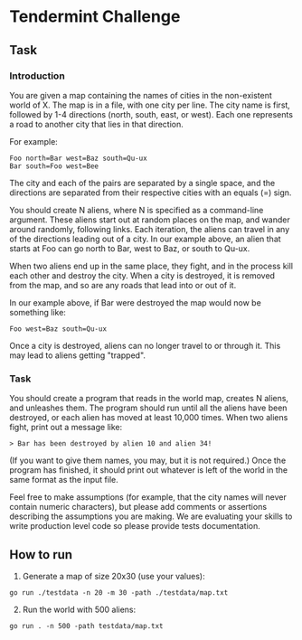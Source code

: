 # Tendermint Challenge
## Task
### Introduction
You are given a map containing the names of cities in the non-existent world of X. The map is in a file,
with one city per line. The city name is first, followed by 1-4 directions (north, south, east, or west). Each
one represents a road to another city that lies in that direction.

For example:
```
Foo north=Bar west=Baz south=Qu-ux
Bar south=Foo west=Bee
```
The city and each of the pairs are separated by a single space, and the directions are separated from
their respective cities with an equals (=) sign.

You should create N aliens, where N is specified as a command-line argument.
These aliens start out at random places on the map, and wander around randomly, following links. Each
iteration, the aliens can travel in any of the directions leading out of a city. In our example above, an
alien that starts at Foo can go north to Bar, west to Baz, or south to Qu-ux.

When two aliens end up in the same place, they fight, and in the process kill each other and destroy the
city. When a city is destroyed, it is removed from the map, and so are any roads that lead into or out of
it.

In our example above, if Bar were destroyed the map would now be something like:
```
Foo west=Baz south=Qu-ux
```
Once a city is destroyed, aliens can no longer travel to or through it. This may lead to aliens getting
"trapped".

### Task
You should create a program that reads in the world map, creates N aliens, and unleashes them. The
program should run until all the aliens have been destroyed, or each alien has moved at least 10,000
times. When two aliens fight, print out a message like:
```
> Bar has been destroyed by alien 10 and alien 34!
```
(If you want to give them names, you may, but it is not required.) Once the program has finished, it
should print out whatever is left of the world in the same format as the input file.

Feel free to make assumptions (for example, that the city names will never contain numeric characters),
but please add comments or assertions describing the assumptions you are making.
We are evaluating your skills to write production level code so please provide tests documentation.

## How to run
1. Generate a map of size 20x30 (use your values):
```
go run ./testdata -n 20 -m 30 -path ./testdata/map.txt
```
2. Run the world with 500 aliens:
```
go run . -n 500 -path testdata/map.txt
```
